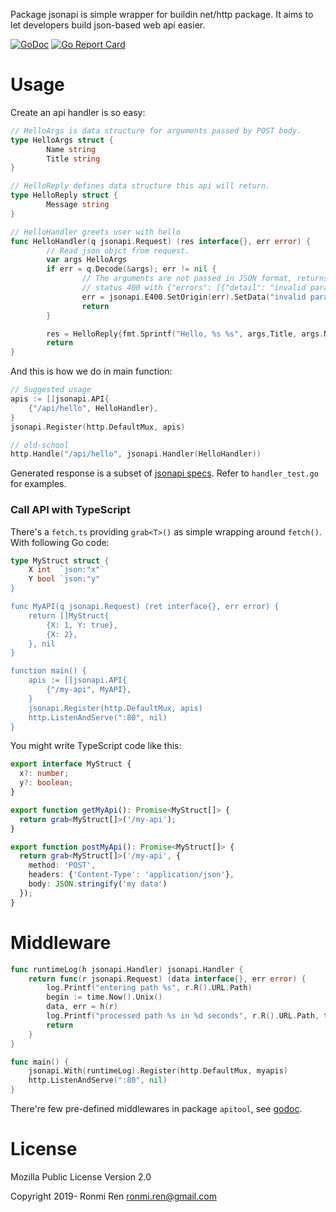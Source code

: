 Package jsonapi is simple wrapper for buildin net/http package.
It aims to let developers build json-based web api easier.

[![GoDoc](https://pkg.go.dev/github.com/raohwork/jsonapi?status.svg)](https://pkg.go.dev/github.com/raohwork/jsonapi)
[![Go Report Card](https://goreportcard.com/badge/github.com/raohwork/jsonapi)](https://goreportcard.com/report/github.com/raohwork/jsonapi)

# Usage

Create an api handler is so easy:

```go
// HelloArgs is data structure for arguments passed by POST body.
type HelloArgs struct {
        Name string
        Title string
}

// HelloReply defines data structure this api will return.
type HelloReply struct {
        Message string
}

// HelloHandler greets user with hello
func HelloHandler(q jsonapi.Request) (res interface{}, err error) {
        // Read json objct from request.
        var args HelloArgs
        if err = q.Decode(&args); err != nil {
                // The arguments are not passed in JSON format, returns http
                // status 400 with {"errors": [{"detail": "invalid param"}]}
                err = jsonapi.E400.SetOrigin(err).SetData("invalid param")
                return
        }

        res = HelloReply{fmt.Sprintf("Hello, %s %s", args,Title, args.Name)}
        return
}
```

And this is how we do in main function:

```go
// Suggested usage
apis := []jsonapi.API{
    {"/api/hello", HelloHandler},
}
jsonapi.Register(http.DefaultMux, apis)

// old-school
http.Handle("/api/hello", jsonapi.Handler(HelloHandler))
```

Generated response is a subset of [jsonapi specs](https://jsonapi.org). Refer to
`handler_test.go` for examples.

### Call API with TypeScript

There's a `fetch.ts` providing `grab<T>()` as simple wrapping around `fetch()`.
With following Go code:

```go
type MyStruct struct {
    X int  `json:"x"`
	Y bool `json:"y"
}

func MyAPI(q jsonapi.Request) (ret interface{}, err error) {
    return []MyStruct{
	    {X: 1, Y: true},
		{X: 2},
	}, nil
}

function main() {
    apis := []jsonapi.API{
	    {"/my-api", MyAPI},
    }
	jsonapi.Register(http.DefaultMux, apis)
	http.ListenAndServe(":80", nil)
}
```

You might write TypeScript code like this:

```ts
export interface MyStruct {
  x?: number;
  y?: boolean;
}

export function getMyApi(): Promise<MyStruct[]> {
  return grab<MyStruct[]>('/my-api');
}

export function postMyApi(): Promise<MyStruct[]> {
  return grab<MyStruct[]>('/my-api', {
    method: 'POST',
	headers: {'Content-Type': 'application/json'},
	body: JSON.stringify('my data')
  });
}
```

# Middleware

```go
func runtimeLog(h jsonapi.Handler) jsonapi.Handler {
    return func(r jsonapi.Request) (data interface{}, err error) {
        log.Printf("entering path %s", r.R().URL.Path)
        begin := time.Now().Unix()
        data, err = h(r)
        log.Printf("processed path %s in %d seconds", r.R().URL.Path, time.Now().Unix()-begin)
        return
    }
}

func main() {
    jsonapi.With(runtimeLog).Register(http.DefaultMux, myapis)
    http.ListenAndServe(":80", nil)
}
```

There're few pre-defined middlewares in package `apitool`, see [godoc](https://pkg.go.dev/github.com/raohwork/jsonapi/apitool).

# License

Mozilla Public License Version 2.0

Copyright 2019- Ronmi Ren <ronmi.ren@gmail.com>
